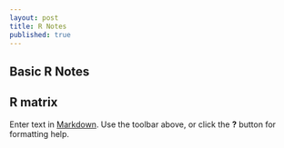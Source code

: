 ```yaml
---
layout: post
title: R Notes
published: true
---
```



## Basic R Notes

## R matrix

Enter text in [Markdown](http://daringfireball.net/projects/markdown/). Use the toolbar above, or click the **?** button for formatting help.
